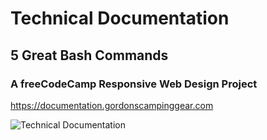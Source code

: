 # Technical Documentation

## 5 Great Bash Commands

### A freeCodeCamp Responsive Web Design Project

<https://documentation.gordonscampinggear.com>

![Technical Documentation](https://gordonscampinggear.com/img/documentation.png)
